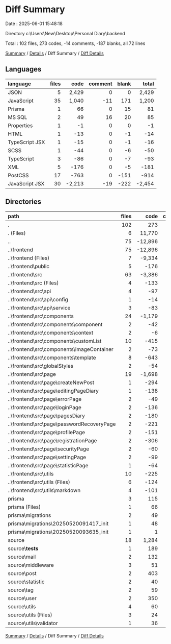 # Diff Summary

Date : 2025-06-01 15:48:18

Directory c:\\Users\\New\\Desktop\\Personal Diary\\backend

Total : 102 files,  273 codes, -14 comments, -187 blanks, all 72 lines

[Summary](results.md) / [Details](details.md) / Diff Summary / [Diff Details](diff-details.md)

## Languages
| language | files | code | comment | blank | total |
| :--- | ---: | ---: | ---: | ---: | ---: |
| JSON | 5 | 2,429 | 0 | 0 | 2,429 |
| JavaScript | 35 | 1,040 | -11 | 171 | 1,200 |
| Prisma | 1 | 66 | 0 | 15 | 81 |
| MS SQL | 2 | 49 | 16 | 20 | 85 |
| Properties | 1 | -1 | 0 | 0 | -1 |
| HTML | 1 | -13 | 0 | -1 | -14 |
| TypeScript JSX | 1 | -15 | 0 | -1 | -16 |
| SCSS | 1 | -44 | 0 | -6 | -50 |
| TypeScript | 3 | -86 | 0 | -7 | -93 |
| XML | 5 | -176 | 0 | -5 | -181 |
| PostCSS | 17 | -763 | 0 | -151 | -914 |
| JavaScript JSX | 30 | -2,213 | -19 | -222 | -2,454 |

## Directories
| path | files | code | comment | blank | total |
| :--- | ---: | ---: | ---: | ---: | ---: |
| . | 102 | 273 | -14 | -187 | 72 |
| . (Files) | 6 | 11,770 | 3 | 19 | 11,792 |
| .. | 75 | -12,896 | -35 | -418 | -13,349 |
| ..\\frontend | 75 | -12,896 | -35 | -418 | -13,349 |
| ..\\frontend (Files) | 7 | -9,334 | -1 | -7 | -9,342 |
| ..\\frontend\\public | 5 | -176 | 0 | -5 | -181 |
| ..\\frontend\\src | 63 | -3,386 | -34 | -406 | -3,826 |
| ..\\frontend\\src (Files) | 4 | -133 | -6 | -15 | -154 |
| ..\\frontend\\src\\api | 4 | -97 | 0 | -9 | -106 |
| ..\\frontend\\src\\api\\config | 1 | -14 | 0 | -3 | -17 |
| ..\\frontend\\src\\api\\service | 3 | -83 | 0 | -6 | -89 |
| ..\\frontend\\src\\components | 24 | -1,179 | -8 | -164 | -1,351 |
| ..\\frontend\\src\\components\\component | 2 | -42 | 0 | -7 | -49 |
| ..\\frontend\\src\\components\\context | 2 | -6 | 0 | -4 | -10 |
| ..\\frontend\\src\\components\\customList | 10 | -415 | 0 | -51 | -466 |
| ..\\frontend\\src\\components\\imageContainer | 2 | -73 | 0 | -11 | -84 |
| ..\\frontend\\src\\components\\template | 8 | -643 | -8 | -91 | -742 |
| ..\\frontend\\src\\globalStyles | 2 | -54 | 0 | -1 | -55 |
| ..\\frontend\\src\\page | 19 | -1,698 | -5 | -200 | -1,903 |
| ..\\frontend\\src\\page\\createNewPost | 1 | -294 | 0 | -14 | -308 |
| ..\\frontend\\src\\page\\editingPageDiary | 1 | -138 | 0 | -19 | -157 |
| ..\\frontend\\src\\page\\errorPage | 2 | -49 | 0 | -9 | -58 |
| ..\\frontend\\src\\page\\loginPage | 2 | -136 | 0 | -11 | -147 |
| ..\\frontend\\src\\page\\pagesDiary | 2 | -180 | 0 | -42 | -222 |
| ..\\frontend\\src\\page\\passwordRecoveryPage | 2 | -221 | 0 | -21 | -242 |
| ..\\frontend\\src\\page\\profilePage | 2 | -151 | 0 | -15 | -166 |
| ..\\frontend\\src\\page\\registrationPage | 2 | -306 | 0 | -37 | -343 |
| ..\\frontend\\src\\page\\securityPage | 2 | -60 | 0 | -10 | -70 |
| ..\\frontend\\src\\page\\settingPage | 2 | -99 | -5 | -10 | -114 |
| ..\\frontend\\src\\page\\statisticPage | 1 | -64 | 0 | -12 | -76 |
| ..\\frontend\\src\\utils | 10 | -225 | -15 | -17 | -257 |
| ..\\frontend\\src\\utils (Files) | 6 | -124 | -15 | -9 | -148 |
| ..\\frontend\\src\\utils\\markdown | 4 | -101 | 0 | -8 | -109 |
| prisma | 3 | 115 | 16 | 35 | 166 |
| prisma (Files) | 1 | 66 | 0 | 15 | 81 |
| prisma\\migrations | 2 | 49 | 16 | 20 | 85 |
| prisma\\migrations\\20250520091417_init | 1 | 48 | 15 | 19 | 82 |
| prisma\\migrations\\20250520093635_init | 1 | 1 | 1 | 1 | 3 |
| source | 18 | 1,284 | 2 | 177 | 1,463 |
| source\\__tests__ | 1 | 189 | 0 | 45 | 234 |
| source\\mail | 2 | 132 | 0 | 18 | 150 |
| source\\middleware | 3 | 51 | 0 | 7 | 58 |
| source\\post | 2 | 403 | 0 | 38 | 441 |
| source\\statistic | 2 | 40 | 0 | 8 | 48 |
| source\\tag | 2 | 59 | 0 | 9 | 68 |
| source\\user | 2 | 350 | 0 | 38 | 388 |
| source\\utils | 4 | 60 | 2 | 14 | 76 |
| source\\utils (Files) | 3 | 24 | 0 | 5 | 29 |
| source\\utils\\validator | 1 | 36 | 2 | 9 | 47 |

[Summary](results.md) / [Details](details.md) / Diff Summary / [Diff Details](diff-details.md)
